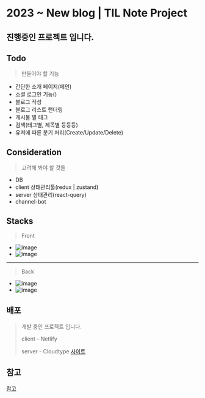 # 2023 ~ New blog | TIL Note Project

## 진행중인 프로젝트 입니다.

## Todo
> 만들어야 할 기능
- 간단한 소개 페이지(메인)
- 소셜 로그인 기능()
- 블로그 작성
- 블로그 리스트 랜더링
- 게시물 별 태그
- 검색(태그별, 제목별 등등등)
- 유저에 따른 분기 처리(Create/Update/Delete)

## Consideration
> 고려해 봐야 할 것들
- DB
- client 상태관리툴(redux | zustand)
- server 상태관리(react-query)
- channel-bot

## Stacks
> Front
- ![image](https://img.shields.io/badge/FRONT-React-%2361DAFB?style=for-the-badge&logo=React)
- ![image](https://img.shields.io/badge/FRONT-TypeScript-%234479A1?style=for-the-badge&logo=Typescript)

---
> Back
- ![image](https://img.shields.io/badge/BACK-Node.js-%23339933?style=for-the-badge&logo=Node.js)
- ![image](https://img.shields.io/badge/BACK-EXPRESS-%23000000?style=for-the-badge&logo=Express)

## 배포
> 개발 중인 프로젝트 입니다.
>
> client - Netlify
>
> server - Cloudtype
[사이트](https://k-log3943.netlify.app/)

참고
---
[참고](https://)

